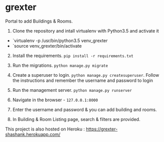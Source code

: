 # grexter
Portal to add Buildings & Rooms.

1. Clone the repository and intall virtualenv with Python3.5 and activate it
  - `virtualenv -p /usr/bin/python3.5 venv_grexter
  - `source venv_grexter/bin/activate
2. Install the requirements. `pip install -r requirements.txt`
3. Run the migrations. `python manage.py migrate`
4. Create a superuser to login. `python manage.py createsuperuser`. Follow the instructions and remember the username and password to login

5. Run the management server. `python manage.py runserver`
6. Navigate in the browser - `127.0.0.1:8000`
7. Enter the username and password & you can add building and rooms.
8. In Building & Room Listing page, search & filters are provided.

This project is also hosted on Heroku : https://grexter-shashank.herokuapp.com/
